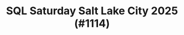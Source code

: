 ---
layout: event
title: "SQL Saturday Salt Lake City 2025 (#1114)"
subtitle: ""
tags: ["Salt Lake City", "Utah", "USA", "physical", "2025", "North America"]
thumb: /assets/img/logos/Just_icon_Color_small.png
comments: false
data: SQLSat1114
testevent: 1
---